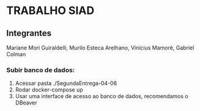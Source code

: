 # TRABALHO SIAD

## Integrantes
Mariane Mori Guiraldelli, Murilo Esteca Arelhano, Vinícius Mamoré, Gabriel Colman

### Subir banco de dados:
1. Acessar pasta ./SegundaEntrega-04-06
2. Rodar docker-compose up
3. Usar uma interface de acesso ao banco de dados, recomendamos o DBeaver
